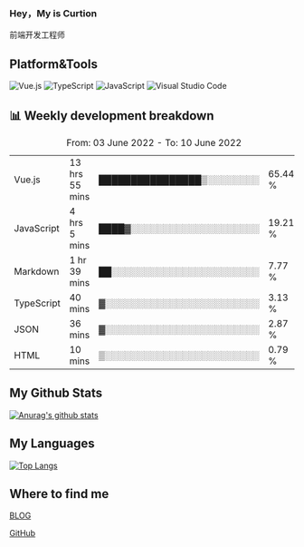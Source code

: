 ### Hey，My is Curtion
前端开发工程师
## Platform&Tools

![Vue.js](https://img.shields.io/badge/-Vue.js-4FC08D?style=flat-square&logo=Vue.js&logoColor=white)
![TypeScript](https://img.shields.io/badge/-TypeScript-007ACC?style=flat-square&logo=typescript&logoColor=white)
![JavaScript](https://img.shields.io/badge/-JavaScript-F7DF1E?style=flat-square&logo=javascript&logoColor=black)
![Visual Studio Code](https://img.shields.io/badge/-VSCode-007ACC?style=flat-square&logo=Visual-Studio-Code&logoColor=white)

## 📊 Weekly development breakdown

<!--START_SECTION:waka-->

<table><caption>From: 03 June 2022 - To: 10 June 2022</caption><tr><td>Vue.js</td><td>13 hrs 55 mins</td><td>████████████████▒░░░░░░░░</td><td>65.44 %</td></tr><tr><td>JavaScript</td><td>4 hrs 5 mins</td><td>████▓░░░░░░░░░░░░░░░░░░░░</td><td>19.21 %</td></tr><tr><td>Markdown</td><td>1 hr 39 mins</td><td>██░░░░░░░░░░░░░░░░░░░░░░░</td><td>7.77 %</td></tr><tr><td>TypeScript</td><td>40 mins</td><td>▓░░░░░░░░░░░░░░░░░░░░░░░░</td><td>3.13 %</td></tr><tr><td>JSON</td><td>36 mins</td><td>▓░░░░░░░░░░░░░░░░░░░░░░░░</td><td>2.87 %</td></tr><tr><td>HTML</td><td>10 mins</td><td>▒░░░░░░░░░░░░░░░░░░░░░░░░</td><td>0.79 %</td></tr></table>

<!--END_SECTION:waka-->

## My Github Stats

[![Anurag's github stats](https://github-readme-stats.vercel.app/api?username=curtion&count_private=true&show_icons=true&theme=onedark)](https://github.com/anuraghazra/github-readme-stats)

## My Languages

[![Top Langs](https://github-readme-stats.vercel.app/api/top-langs/?username=curtion&layout=compact)](https://github.com/anuraghazra/github-readme-stats)

## Where to find me

[BLOG](https://blog.3gxk.net)

[GitHub](https://github.com/Curtion)
